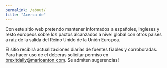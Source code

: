 ```yaml
---
permalink: /about/
title: "Acerca de"
---
```


Con este sitio web pretendo mantener informados a españoles, ingleses y resto europeos sobre los pactos alcanzados a nivel global con otros paises a raiz de la salida del Reino Unido de la Unión Europea.  

El sitio recibirá actualizaciones diarías de fuentes fiables y corroboradas. Para hacer uso de el deberas solicitar permiso en brexitdaily@marioanton.com. Se admiten sugerencias!
